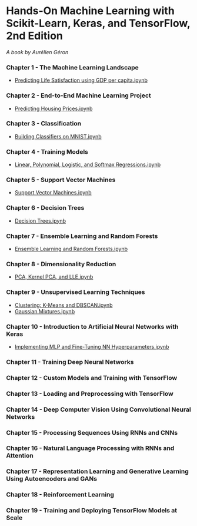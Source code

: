 # Hands-On Machine Learning with Scikit-Learn, Keras, and TensorFlow, 2nd Edition
<i> A book by Aurélien Géron</i>

### Chapter 1 - The Machine Learning Landscape

- [Predicting Life Satisfaction using GDP per capita.ipynb](https://github.com/Andrew-Ng-s-number-one-fan/Hands-on-Machine-Learning-with-Scikit-Learn-Keras-and-TensorFlow/blob/master/Notebooks/C1_N1_Predicting%20Life%20Satisfaction%20using%20GDP%20per%20capita.ipynb)

### Chapter 2 - End-to-End Machine Learning Project

- [Predicting Housing Prices.ipynb](https://github.com/Andrew-Ng-s-number-one-fan/Hands-on-Machine-Learning-with-Scikit-Learn-Keras-and-TensorFlow/blob/master/Notebooks/C2_N1_Predicting%20Housing%20Price.ipynb)

### Chapter 3 - Classification

- [Building Classifiers on MNIST.ipynb](https://github.com/Andrew-Ng-s-number-one-fan/Hands-on-Machine-Learning-with-Scikit-Learn-Keras-and-TensorFlow/blob/master/Notebooks/C3_N1_Classification%20on%20MNIST.ipynb)

### Chapter 4 - Training Models

- [Linear, Polynomial, Logistic, and Softmax Regressions.ipynb](https://github.com/Andrew-Ng-s-number-one-fan/Hands-on-Machine-Learning-with-Scikit-Learn-Keras-and-TensorFlow/blob/master/Notebooks/C4_N1_Linear%2C%20Polynomial%2C%20Logistic%2C%20and%20Softmax%20Regressions.ipynb)

### Chapter 5 - Support Vector Machines

- [Support Vector Machines.ipynb](https://github.com/Andrew-Ng-s-number-one-fan/Hands-on-Machine-Learning-with-Scikit-Learn-Keras-and-TensorFlow/blob/master/Notebooks/C5_N1_Support%20Vector%20Machines.ipynb)

### Chapter 6 - Decision Trees

- [Decision Trees.ipynb](https://github.com/Andrew-Ng-s-number-one-fan/Hands-on-Machine-Learning-with-Scikit-Learn-Keras-and-TensorFlow/blob/master/Notebooks/C6_N1_Decision%20Trees.ipynb)

### Chapter 7 - Ensemble Learning and Random Forests

- [Ensemble Learning and Random Forests.ipynb](https://github.com/Andrew-Ng-s-number-one-fan/Hands-on-Machine-Learning-with-Scikit-Learn-Keras-and-TensorFlow/blob/master/Notebooks/C7_N1_Ensemble%20Learning%20and%20Random%20Forests.ipynb)

### Chapter 8 - Dimensionality Reduction

- [PCA, Kernel PCA, and LLE.ipynb](https://github.com/Andrew-Ng-s-number-one-fan/Hands-on-Machine-Learning-with-Scikit-Learn-Keras-and-TensorFlow/blob/master/Notebooks/C8_N1_PCA%2C%20Kernel%20PCA%2C%20and%20LLE.ipynb)

### Chapter 9 - Unsupervised Learning Techniques

- [Clustering: K-Means and DBSCAN.ipynb]()
- [Gaussian Mixtures.ipynb]()

### Chapter 10 - Introduction to Artificial Neural Networks with Keras

- [Implementing MLP and Fine-Tuning NN Hyperparameters.ipynb]()

### Chapter 11 - Training Deep Neural Networks

### Chapter 12 - Custom Models and Training with TensorFlow

### Chapter 13 - Loading and Preprocessing with TensorFlow

### Chapter 14 - Deep Computer Vision Using Convolutional Neural Networks

### Chapter 15 - Processing Sequences Using RNNs and CNNs

### Chapter 16 - Natural Language Processing with RNNs and Attention

### Chapter 17 - Representation Learning and Generative Learning Using Autoencoders and GANs

### Chapter 18 - Reinforcement Learning

### Chapter 19 - Training and Deploying TensorFlow Models at Scale
